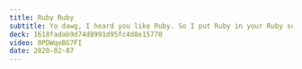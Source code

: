 ```yaml
---
title: Ruby Ruby
subtitle: Yo dawg, I heard you like Ruby. So I put Ruby in your Ruby so you can Ruby while you Ruby.
deck: 1618fadab9d74d8991d95fc4d8e15770
video: 0PDWqoBG7FI
date: 2020-02-07
---
```

